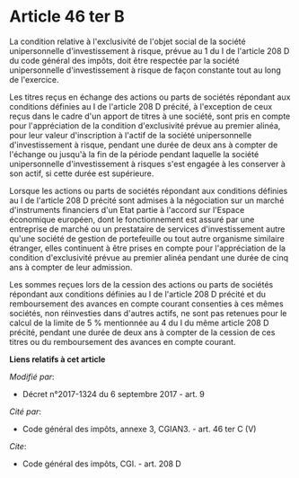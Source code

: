 # Article 46 ter B

La condition relative à l'exclusivité de l'objet social de la société unipersonnelle d'investissement à risque, prévue au 1
du I de l'article 208 D du code général des impôts, doit être respectée par la société unipersonnelle d'investissement à
risque de façon constante tout au long de l'exercice.

Les titres reçus en échange des actions ou parts de sociétés répondant aux conditions définies au I de l'article 208 D
précité, à l'exception de ceux reçus dans le cadre d'un apport de titres à une société, sont pris en compte pour
l'appréciation de la condition d'exclusivité prévue au premier alinéa, pour leur valeur d'inscription à l'actif de la société
unipersonnelle d'investissement à risque, pendant une durée de deux ans à compter de l'échange ou jusqu'à la fin de la
période pendant laquelle la société unipersonnelle d'investissement à risques s'est engagée à les conserver à son actif, si
cette durée est supérieure.

Lorsque les actions ou parts de sociétés répondant aux conditions définies au I de l'article 208 D précité sont admises à la
négociation sur un marché d'instruments financiers d'un Etat partie à l'accord sur l'Espace économique européen, dont le
fonctionnement est assuré par une entreprise de marché ou un prestataire de services d'investissement autre qu'une société de
gestion de portefeuille ou tout autre organisme similaire étranger, elles continuent à être prises en compte pour
l'appréciation de la condition d'exclusivité prévue au premier alinéa pendant une durée de cinq ans à compter de leur
admission.

Les sommes reçues lors de la cession des actions ou parts de sociétés répondant aux conditions définies au I de l'article 208
D précité et du remboursement des avances en compte courant consenties à ces mêmes sociétés, non réinvesties dans d'autres
actifs, ne sont pas retenues pour le calcul de la limite de 5 % mentionnée au 4 du I du même article 208 D précité, pendant
une durée de deux ans à compter de la cession de ces titres ou du remboursement des avances en compte courant.

**Liens relatifs à cet article**

_Modifié par_:

  - Décret n°2017-1324 du 6 septembre 2017 - art. 9

_Cité par_:

  - Code général des impôts, annexe 3, CGIAN3. - art. 46 ter C (V)

_Cite_:

  - Code général des impôts, CGI. - art. 208 D
